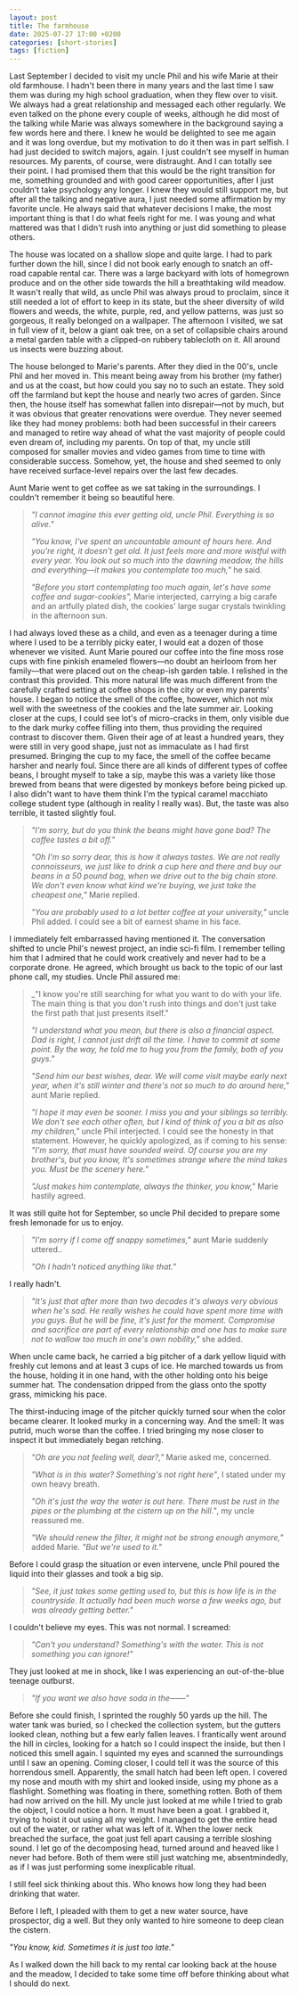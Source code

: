 ```yaml
---
layout: post
title: The farmhouse
date: 2025-07-27 17:00 +0200
categories: [short-stories]
tags: [fiction]
---
```


Last September I decided to visit my uncle Phil and his wife Marie at their old farmhouse. I hadn't been there in many years and the last time I saw them was during my high school graduation, when they flew over to visit. We always had a great relationship and messaged each other regularly. We even talked on the phone every couple of weeks, although he did most of the talking while Marie was always somewhere in the background saying a few words here and there. I knew he would be delighted to see me again and it was long overdue, but my motivation to do it then was in part selfish. I had just decided to switch majors, again. I just couldn't see myself in human resources. My parents, of course, were distraught. And I can totally see their point. I had promised them that this would be the right transition for me, something grounded and with good career opportunities, after I just couldn't take psychology any longer. I knew they would still support me, but after all the talking and negative aura, I just needed some affirmation by my favorite uncle. He always said that whatever decisions I make, the most important thing is that I do what feels right for me. I was young and what mattered was that I didn't rush into anything or just did something to please others. 

The house was located on a shallow slope and quite large. I had to park further down the hill, since I did not book early enough to snatch an off-road capable rental car. There was a large backyard with lots of homegrown produce and on the other side towards the hill a breathtaking wild meadow. It wasn't really that wild, as uncle Phil was always proud to proclaim, since it still needed a lot of effort to keep in its state, but the sheer diversity of wild flowers and weeds, the white, purple, red, and yellow patterns, was just so gorgeous, it really belonged on a wallpaper. The afternoon I visited, we sat in full view of it, below a giant oak tree, on a set of collapsible chairs around a metal garden table with a clipped-on rubbery tablecloth on it. All around us insects were buzzing about.

The house belonged to Marie's parents. After they died in the 00's, uncle Phil and her moved in. This meant being away from his brother (my father) and us at the coast, but how could you say no to such an estate. They sold off the farmland but kept the house and nearly two acres of garden.  Since then, the house itself has somewhat fallen into disrepair—not by much, but it was obvious that greater renovations were overdue. They never seemed like they had money problems: both had been successful in their careers and managed to retire way ahead of what the vast majority of people could even dream of, including my parents. On top of that, my uncle still composed for smaller movies and video games from time to time with considerable success. Somehow, yet, the house and shed seemed to only have received surface-level repairs over the last few decades.

Aunt Marie went to get coffee as we sat taking in the surroundings. I couldn't remember it being so beautiful here.

>
> _"I cannot imagine this ever getting old, uncle Phil. Everything is so alive."_
>
> _"You know, I've spent an uncountable amount of hours here. And you're right, it doesn't get old. It just feels more and more wistful with every year. You look out so much into the dawning meadow, the hills and everything—it makes you contemplate too much,"_ he said.
>
> _"Before you start contemplating too much again, let's have some coffee and sugar-cookies",_ Marie interjected, carrying a big carafe and an artfully plated dish, the cookies' large sugar crystals twinkling in the afternoon sun.

I had always loved these as a child, and even as a teenager during a time where I used to be a terribly picky eater, I would eat a dozen of those whenever we visited. Aunt Marie poured our coffee into the fine moss rose cups with fine pinkish enameled flowers—no doubt an heirloom from her family—that were placed out on the cheap-ish garden table. I relished in the contrast this provided. This more natural life was much different from the carefully crafted setting at coffee shops in the city or even my parents' house. I began to notice the smell of the coffee, however, which not mix well with the sweetness of the cookies and the late summer air. Looking closer at the cups, I could see lot's of micro-cracks in them, only visible due to the dark murky coffee filling into them, thus providing the required contrast to discover them. Given their age of at least a hundred years, they were still in very good shape, just not as immaculate as I had first presumed. Bringing the cup to my face, the smell of the coffee became harsher and nearly foul. Since there are all kinds of different types of coffee beans, I brought myself to take a sip, maybe this was a variety like those brewed from beans that were digested by monkeys before being picked up. I also didn't want to have them think I'm the typical caramel macchiato college student type (although in reality I really was). But, the taste was also terrible, it tasted slightly foul.

> _"I'm sorry, but do you think the beans might have gone bad? The coffee tastes a bit off."_
>
> _"Oh I'm so sorry dear, this is how it always tastes. We are not really connoisseurs, we just like to drink a cup here and there and buy our beans in a 50 pound bag, when we drive out to the big chain store. We don't even know what kind we're buying, we just take the cheapest one,"_ Marie replied.
>
> _"You are probably used to a lot better coffee at your university,"_ uncle Phil added. I could see a bit of earnest shame in his face.

I immediately felt embarrassed having mentioned it. The conversation shifted to uncle Phil's newest project, an indie sci-fi film. I remember telling him that I admired that he could work creatively and never had to be a corporate drone. He agreed, which brought us back to the topic of our last phone call, my studies. Uncle Phil assured me:

> _"I know you're still searching for what you want to do with your life. The main thing is that you don't rush into things and don't just take the first path that just presents itself."
>
> _"I understand what you mean, but there is also a financial aspect. Dad is right, I cannot just drift all the time. I have to commit at some point. By the way, he told me to hug you from the family, both of you guys."_
>
> _"Send him our best wishes, dear. We will come visit maybe early next year, when it's still winter and there's not so much to do around here,"_ aunt Marie replied.
>
> _"I hope it may even be sooner. I miss you and your siblings so terribly. We don't see each other often, but I kind of think of you a bit as also my children,"_ uncle Phil interjected. I could see the honesty in that statement. However, he quickly apologized, as if coming to his sense:
> _"I'm sorry, that must have sounded weird. Of course you are my brother's, but you know, It's sometimes strange where the mind takes you. Must be the scenery here."_
>
> _"Just makes him contemplate, always the thinker, you know,"_ Marie hastily agreed.

It was still quite hot for September, so uncle Phil decided to prepare some fresh lemonade for us to enjoy. 

> _"I'm sorry if I come off snappy sometimes,"_ aunt Marie suddenly uttered..
>
> _"Oh I hadn't noticed anything like that."_

I really hadn't. 

> _"It's just that after more than two decades it's always very obvious when he's sad. He really wishes he could have spent more time with you guys. But he will be fine, it's just for the moment. Compromise and sacrifice are part of every relationship and one has to make sure not to wallow too much in one's own nobility,"_ she added.

When uncle came back, he carried a big pitcher of a dark yellow liquid with freshly cut lemons and at least 3 cups of ice. He marched towards us from the house, holding it in one hand, with the other holding onto his beige summer hat. The condensation dripped from the glass onto the spotty grass, mimicking his pace.

The thirst-inducing image of the pitcher quickly turned sour when the color became clearer. It looked murky in a concerning way. And the smell: It was putrid, much worse than the coffee. I tried bringing my nose closer to inspect it but immediately began retching.

> _"Oh are you not feeling well, dear?,"_ Marie asked me, concerned.
>
> _"What is in this water? Something's not right here"_, I stated under my own heavy breath.
>
> _"Oh it's just the way the water is out here. There must be rust in the pipes or the plumbing at the cistern up on the hill."_, my uncle reassured me.
>
> _"We should renew the filter, it might not be strong enough anymore,"_ added Marie.
> _"But we're used to it."_

Before I could grasp the situation or even intervene, uncle Phil poured the liquid into their glasses and took a big sip.

> _"See, it just takes some getting used to, but this is how life is in the countryside. It actually had been much worse a few weeks ago, but was already getting better."_

I couldn't believe my eyes. This was not normal. I screamed:

> _"Can't you understand? Something's with the water. This is not something you can ignore!"_

They just looked at me in shock, like I was experiencing an out-of-the-blue teenage outburst.

> _"If you want we also have soda in the——"_

Before she could finish, I sprinted the roughly 50 yards up the hill. The water tank was buried, so I checked the collection system, but the gutters looked clean, nothing but a few early fallen leaves. I frantically went around the hill in circles, looking for a hatch so I could inspect the inside, but then I noticed this smell again. I squinted my eyes and scanned the surroundings until I saw an opening. Coming closer, I could tell it was the source of this horrendous smell. Apparently, the small hatch had been left open. I covered my nose and mouth with my shirt and looked inside, using my phone as a flashlight. Something was floating in there, something rotten. Both of them had now arrived on the hill. My uncle just looked at me while I tried to grab the object, I could notice a horn. It must have been a goat. I grabbed it, trying to hoist it out using all my weight. I managed to get the entire head out of the water, or rather what was left of it. When the lower neck breached the surface, the goat just fell apart causing a terrible sloshing sound. I let go of the decomposing head, turned around and heaved like I never had before. Both of them were still just watching me, absentmindedly, as if I was just performing some inexplicable ritual.

I still feel sick thinking about this. Who knows how long they had been drinking that water.

Before I left, I pleaded with them to get a new water source, have prospector, dig a well. But they only wanted to hire someone to deep clean the cistern.

_"You know, kid. Sometimes it is just too late."_

As I walked down the hill back to my rental car looking back at the house and the meadow, I decided to take some time off before thinking about what I should do next.
